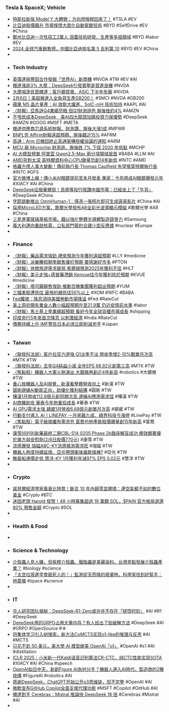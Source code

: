 ### Tesla & SpaceX; Vehicle
- [特斯拉新版 Model Y 大轉彎：方向燈撥桿回來了！](https://technews.tw/2025/02/07/tesla-new-modely-design-change/) #TSLA #EV
- [比亞迪股價飆升 市場憧憬大眾化自動駕駛技術](https://news.cnyes.com/news/id/5854170) #BYD #SelfDrive #EV #China
- [鄭州比亞迪一次性招工2萬人 涵蓋技術研發、生產等多個領域](https://news.cnyes.com/news/id/5853492) #BYD #labor #EV
- [2024 全球汽車銷售榜，中國比亞迪排名第 5 吉利第 10](https://technews.tw/2025/02/07/car-sales-2024-byd/) #BYD #EV #China
-
- ### Tech Industry
- [英偉達與豐田合作發掘「世界AI」新商機](https://zh.cn.nikkei.com/columnviewpoint/column/57947-2025-02-07-05-00-05.html) #NVDA #TM #EV #AI
- [輝達漲逾3% 大摩：DeepSeek引發賣壓是買進良機](https://news.cnyes.com/news/id/5853580) #NVDA
- [大摩喊逢低買輝達：客戶願買單、ASIC 下半年失寵](https://technews.tw/2025/02/07/nvidia-rises-after-morgan-stanley-maintains-top-pick-tag-following-deepseek-impact/) #NVDA
- [2月6日！美超微進入全負荷生產GB200！](https://stockresearchsociety.blogspot.com/2025/02/26gb200.html) #SMCI #NVDA #GB200
- [蘋果 M5 晶片量產：AI 效能大躍進，SoIC-mH 技術加持](https://www.techbang.com/posts/121286-apples-m5-chip-began-mass-production-and-ai-performance) #AAPL #AI
- [〈財報〉亞馬遜Q4業績亮眼 但Q1財測遜色 盤後挫約4%](https://news.cnyes.com/news/id/5853582) #AMZN
- [不甩低成本DeepSeek　美AI四大龍頭加碼投資力保優勢](https://www.upmedia.mg/news_info.php?Type=3&SerialNo=223268) #DeepSeek #AMZN #GOOG #MSFT #META
- [輝達供應商芯源系統財報、財測讚，盤後大漲1成](https://www.moneydj.com/kmdj/news/newsviewer.aspx?a=07a07c3a-536c-49ad-9f1d-3bfb92d1c9d8) #MPWR
- [BNPL夯 Affirm財報遠超預期、盤後飆近15%](https://www.moneydj.com/kmdj/news/newsviewer.aspx?a=dab4dccb-cda0-4a99-8462-3c72f685d70b) #AFRM
- [高通：Arm 已撤回終止高通架構授權協議的通知](https://technews.tw/2025/02/07/arm-qualcomm-chip-license/) #ARM
- [MCU 廠 Microchip 財測遜、盤後跌 7% 下探 2020 年低點](https://finance.technews.tw/2025/02/07/microchip-technology-announces-financial-results-for-third-quarter-of-fiscal-year-2025/) #MCHP
- [AI 大模型榜單 阿里雲 Qwen2.5-Max 兩分項領域居首](https://technews.tw/2025/02/06/qwen2-5-max-ranked-in-the-top-two-in-two-test-items/) #BABA #LLM #AI
- [AMD背刺太深 英特爾資料中心CPU銷量恐創14年新低](https://news.cnyes.com/news/id/5854301) #INTC #AMD
- [格羅方德人事大變動！傳前執行長 Thomas Caulfield 有望接英特爾執行長](https://technews.tw/2025/02/07/will-globalfoundries-ceo-thomas-caulfield-takeover-intel/) #INTC #GFS
- [官方微博上線！傳小米AI眼鏡提前至本月發表 專家：今年將成AI眼鏡爆發元年](https://news.cnyes.com/news/id/5853593) #XIACY #AI #China
- [DeepSeek征服華爾街！高盛等投行按讚中國市場：已經坐上了「牛背」](https://news.cnyes.com/news/id/5853594) #DeepSeek #China
- [字節跳動推出 OmniHuman-1：僅憑一張照片即可生成逼真影片](https://news.cnyes.com/news/id/5853152) #China #AI
- [採用MicroLED方案，歌爾光學發布AR全彩光波導顯示模組](https://www.ledinside.com.tw/news/20250207-39759.html) #歌爾光學 #AR #China
- [三星進軍玻璃基板市場，藉以強化整體半導體製造競爭力](https://technews.tw/2025/02/07/samsung-enters-the-glass-substrate-market/) #Samsung
- [義大利邁向重啟核電，公私部門簽約合建小型反應爐](https://technews.tw/2025/02/07/italy-smr/) #nuclear #Europe
-
- ### Finance
- [〈財報〉藥品需求強勁 禮來預測今年獲利遠超預期](https://news.cnyes.com/news/id/5853429) #LLY #medicine
- [〈財報〉派樂騰假期季銷售優於預期 要感謝好市多](https://news.cnyes.com/news/id/5853482) #PTON
- [〈財報〉休閒旅遊需求疲弱 希爾頓預測2025年獲利不佳](https://news.cnyes.com/news/id/5853395) #HLT
- [〈財報〉美元走強+感冒藥滯銷 Kenvue估今年獲利低於預期](https://news.cnyes.com/news/id/5853432) #KVUE #medicine
- [〈財報〉塔可鐘銷售強勁 推動百勝集團獲利超出預期](https://news.cnyes.com/news/id/5853481) #YUM
- [三檔美股遭低估 最慘的被低估50%以上](https://news.cnyes.com/news/id/5853590) #XOM #WFC #BABA
- [Fed蘿根：降息須待美國勞動市場降溫](https://news.cnyes.com/news/id/5853581) #Fed #RateCut
- [美上周初領失業金人數小幅超預期升至21.9萬 仍近疫情前水準](https://news.cnyes.com/news/id/5853391) #labor
- [〈財報〉馬士基上季業績超預期 看好今年全球貨櫃市場成長](https://news.cnyes.com/news/id/5853392) #shipping
- [印度央行5年來首次降息 以刺激經濟](https://news.cnyes.com/news/id/5854196) #India #RateCut
- [債務持續上升 IMF警告日本必須立即削減赤字](https://news.cnyes.com/news/id/5853926) #Japan
-
- ### Taiwan
- [〈聯發科法說〉客戶拉貨力道強 Q1淡季不淡 營收季增2-10%戰單月次高](https://news.cnyes.com/news/id/5854468) #MTK #TW
- [〈聯發科法說〉去年Q4純益小減 全年EPS 66.92元創第三高](https://news.cnyes.com/news/id/5854311) #MTK #TW
- [〈焦點股〉機器人大軍火熱演出 大銀微再創近4年新高](https://news.cnyes.com/news/id/5854023) #robotics #大銀微 #TW
- [重心放機器人及AI視覺，新漢看整體營收向上](https://www.moneydj.com/kmdj/news/newsviewer.aspx?a=7e890f75-0138-46fe-814b-1f022277f3bd) #新漢 #TW
- [圓剛邊緣AI動能正向，助優化獲利結構](https://www.moneydj.com/kmdj/news/newsviewer.aspx?a=cc3ea8b3-eab8-492b-93a8-6afe2dcf81ce) #圓剛 #TW
- [樺漢1月營收112.8億元創同期次高 邊緣AI應用需求佳](https://news.cnyes.com/news/id/5853479) #樺漢 #TW
- [AI商機助攻 華泰今年拚重拾成長](https://www.moneydj.com/kmdj/news/newsviewer.aspx?a=68110ef0-66d7-4385-9629-b9e8e1e804f8) #華泰 #TW
- [AI GPU需求太強 穎崴1月營收6.68億元創單月次高](https://news.cnyes.com/news/id/5853135) #穎崴 #TW
- [行動支付導入 AI！LINEPAY 一月來飆九成、綠界科技今漲停](https://money.udn.com/money/story/5607/8533198) #LinePay #TW
- [〈焦點股〉電子級玻纖布需求夯 富喬也拚產能股價爆量創15年新高](https://news.cnyes.com/news/id/5853970) #富喬 #TW
- [康霈(6919)新藥最終二期CBL-514 0205 Phase 2b臨床解盲成功 療效顯著優於單方與安慰劑(2/6日股價770元)](http://www.genetinfo.com/investment/featured/item/84919.html) #康霈 #TW
- [流感爆發 瑞磁ABC-KY流感檢測需求旺](https://news.cnyes.com/news/id/5854070) #瑞磁 #TW
- [機器人熱度持續延燒、亞光帶頭衝後誰能接棒?](https://news.cnyes.com/news/id/5853834) #亞光 #TW
- [散裝船運價走低 慧洋-KY 1月獲利年減97% EPS 0.02元](https://news.cnyes.com/news/id/5853258) #慧洋 #TW
-
- ### Crypto
- [諾貝爾經濟學家看衰比特幣！斷言 10 年內歸零並開噴：連空氣都不如的數位黃金](https://abmedia.io/nobel-laureate-doubts-bitcoin) #Crypto #BTC
- [迷因老頭 Harold 發幣！48 小時募集超過 19 萬顆 SOL，$PAIN 官方格局退還 80% 預售金額](https://abmedia.io/hide-the-pain-harold-meme) #Crypto #SOL
-
- ### Health & Food
-
- ### Science & Technology
- [介殼蟲人見人嫌，但紫膠介殼蟲、胭脂蟲是美麗染料，台灣差點發展介殼蟲產業？](https://www.newsmarket.com.tw/blog/212112/) #biology #science
- [「太空垃圾遲早會砸死人的！」監測從天而降的廢棄物，科學家找到好幫手：地震儀](https://dq.yam.com/post/16422) #space #science
-
- ### IT
- [华人研究团队揭秘：DeepSeek-R1-Zero或许并不存在「顿悟时刻」](https://www.jiqizhixin.com/articles/2025-02-07-8) #AI #R1 #DeepSeek
- [DeepSeek用的GRPO占用大量内存？有人给出了些破解方法](https://www.jiqizhixin.com/articles/2025-02-07-7) #DeepSeek #AI #GRPO #OpenSource #☆
- [将集体学习引入树搜索，新方法CoMCTS实现o1-like的推理与反思](https://www.jiqizhixin.com/articles/2025-02-07-6) #AI #MCTS
- [只花不到 50 美元，美大學 AI 模型媲美 OpenAI「o1」](https://technews.tw/2025/02/07/reasoning-s1/) #OpenAI #s1 #AI #distillation
- [ICLR 2025｜小米新一代Kaldi语音识别算法CR-CTC，纯CTC性能实现SOTA](https://www.jiqizhixin.com/articles/2025-02-07-5) #XIACY #AI #China #speech
- [OpenAI如日中天，新創Figure AI為何分手？機器人邁入AI時代，製造商的2種抉擇](https://www.bnext.com.tw/article/82209/figure-drops-openai) #FigureAI #robotics #AI
- [感谢DeepSeek，ChatGPT开始公开o3思维链，但不完整](https://www.jiqizhixin.com/articles/2025-02-07-4) #OpenAI #AI
- [微軟宣布GitHub Copilot全面支援代理功能](https://news.cnyes.com/news/id/5854305) #MSFT #Copilot #GitHub #AI
- [輝達對手 Cerebras：Mistral 推論快 DeepSeek 18 倍](https://technews.tw/2025/02/07/cerebras-brings-instant-inference-to-mistral-le-chat/) #Cerebras #Mistral #AI
-